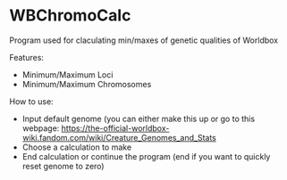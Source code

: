 # WBChromoCalc
Program used for claculating min/maxes of genetic qualities of Worldbox

Features:
- Minimum/Maximum Loci
- Minimum/Maximum Chromosomes

How to use:
- Input default genome (you can either make this up or go to this webpage: https://the-official-worldbox-wiki.fandom.com/wiki/Creature_Genomes_and_Stats
- Choose a calculation to make
- End calculation or continue the program (end if you want to quickly reset genome to zero)
